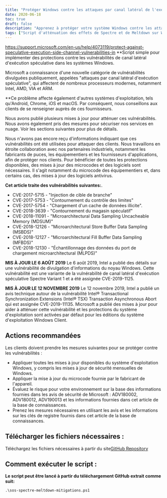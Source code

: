 ```yaml
---
title: "Protéger Windows contre les attaques par canal latéral de l'exécution spéculative"
date: 2020-06-18
toc: true
draft: false
description: "Apprenez à protéger votre système Windows contre les attaques par canal latéral de l'exécution spéculative grâce au script d'atténuation et aux mises à jour du micrologiciel de Microsoft."
tags: ["Script d'atténuation des effets de Spectre et de Meltdown sur Windows", "Attaques par canal latéral de l'exécution spéculative", "Microsoft", "Intel", "AMD", "VIA", "ARM", "Android", "Chrome", "iOS", "macOS", "Injection de la cible de la branche", "Contrôle des limites Contournement", "Rogue Data Cache Load", "Contournement des magasins spéculatifs", "Échantillonnage des données microarchitecturales", "CVE", "Mises à jour des microprogrammes", "Dépôt GitHub", "PowerShell"]
---
```

 https://support.microsoft.com/en-us/help/4073119/protect-against-speculative-execution-side-channel-vulnerabilities-in
**Script simple pour implémenter des protections contre les vulnérabilités de canal latéral d'exécution spéculative dans les systèmes Windows.

Microsoft a connaissance d'une nouvelle catégorie de vulnérabilités divulguées publiquement, appelées "attaques par canal latéral d'exécution spéculative", qui affectent de nombreux processeurs modernes, notamment Intel, AMD, VIA et ARM.

**Ce problème affecte également d'autres systèmes d'exploitation, tels qu'Android, Chrome, iOS et macOS. Par conséquent, nous conseillons aux clients de se renseigner auprès de ces fournisseurs.

Nous avons publié plusieurs mises à jour pour atténuer ces vulnérabilités. Nous avons également pris des mesures pour sécuriser nos services en nuage. Voir les sections suivantes pour plus de détails.

Nous n'avons pas encore reçu d'informations indiquant que ces vulnérabilités ont été utilisées pour attaquer des clients. Nous travaillons en étroite collaboration avec nos partenaires industriels, notamment les fabricants de puces, les équipementiers et les fournisseurs d'applications, afin de protéger nos clients. Pour bénéficier de toutes les protections disponibles, des mises à jour des microcodes et des logiciels sont nécessaires. Il s'agit notamment du microcode des équipementiers et, dans certains cas, des mises à jour des logiciels antivirus.

**Cet article traite des vulnérabilités suivantes:**.
- CVE-2017-5715 - "Injection de cible de branche"
- CVE-2017-5753 - "Contournement du contrôle des limites"
- CVE-2017-5754 - "Chargement d'un cache de données illicite".
- CVE-2018-3639 - "Contournement du magasin spéculatif"
- CVE-2018-11091 - "Microarchitectural Data Sampling Uncacheable Memory (MDSUM)"
- CVE-2018-12126 - "Microarchitectural Store Buffer Data Sampling (MSBDS)"
- CVE-2018-12127 - "Microarchitectural Fill Buffer Data Sampling (MFBDS)"
- CVE-2018-12130 - "Échantillonnage des données du port de chargement microarchitectural (MLPDS)"

**MIS À JOUR LE 6 AOÛT 2019** Le 6 août 2019, Intel a publié des détails sur une vulnérabilité de divulgation d'informations du noyau Windows. Cette vulnérabilité est une variante de la vulnérabilité de canal latéral d'exécution spéculative Spectre Variant 1 et a été assignée CVE-2019-1125.

**MIS À JOUR LE 12 NOVEMBRE 2019** Le 12 novembre 2019, Intel a publié un avis technique autour de la vulnérabilité Intel® Transactional Synchronization Extensions (Intel® TSX) Transaction Asynchronous Abort qui est assignée CVE-2019-11135. Microsoft a publié des mises à jour pour aider à atténuer cette vulnérabilité et les protections du système d'exploitation sont activées par défaut pour les éditions du système d'exploitation Windows Client.

## Actions recommandées
Les clients doivent prendre les mesures suivantes pour se protéger contre les vulnérabilités :

- Appliquer toutes les mises à jour disponibles du système d'exploitation Windows, y compris les mises à jour de sécurité mensuelles de Windows.
- Appliquer la mise à jour du microcode fournie par le fabricant de l'appareil.
- Évaluez le risque pour votre environnement sur la base des informations fournies dans les avis de sécurité de Microsoft : ADV180002, ADV180012, ADV190013 et les informations fournies dans cet article de la base de connaissances.
- Prenez les mesures nécessaires en utilisant les avis et les informations sur les clés de registre fournis dans cet article de la base de connaissances.

## Télécharger les fichiers nécessaires :

Téléchargez les fichiers nécessaires à partir du site[GitHub Repository](https://github.com/simeononsecurity/Windows-Spectre-Meltdown-Mitigation-Script)

## Comment exécuter le script :

**Le script peut être lancé à partir du téléchargement GitHub extrait comme suit:**
```
.\sos-spectre-meltdown-mitigations.ps1
```
